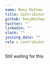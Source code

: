 ```yaml
---
name: Reny Mathew
title: Contributor
github: RenyMathew
twitter: ""
linkedin: ""
slack: ""
joining_date: ""
role : contributor
---
```


Still waiting for this

